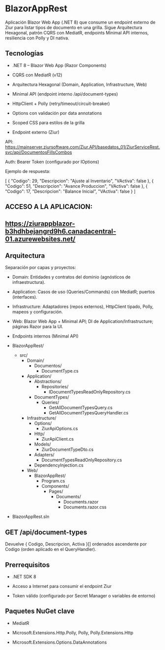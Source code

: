 # BlazorAppRest

Aplicación Blazor Web App (.NET 8) que consume un endpoint externo de Ziur para listar tipos de documento en una grilla.
Sigue Arquitectura Hexagonal, patrón CQRS con MediatR, endpoints Minimal API internos, resiliencia con Polly y DI nativa.

## Tecnologías

- .NET 8 – Blazor Web App (Razor Components)

- CQRS con MediatR (v12)

- Arquitectura Hexagonal (Domain, Application, Infrastructure, Web)

- Minimal API (endpoint interno /api/document-types)

- HttpClient + Polly (retry/timeout/circuit-breaker)

- Options con validación por data annotations

- Scoped CSS para estilos de la grilla

- Endpoint externo (Ziur)

API:
https://mainserver.ziursoftware.com/Ziur.API/basedatos_01/ZiurServiceRest.svc/api/DocumentosFillsCombos

Auth: Bearer Token (configurado por IOptions<ZiurApiOptions>)

Ejemplo de respuesta:

[
  { "Codigo": 29, "Descripcion": "Ajuste al Inventario", "VActiva": false },
  { "Codigo": 51, "Descripcion": "Avance Produccion",  "VActiva": false },
  { "Codigo": 17, "Descripcion": "Balance Inicial",    "VActiva": false }
]

## ACCESO A LA APLICACION: 
## https://ziurappblazor-b3hdhbejangrd9h6.canadacentral-01.azurewebsites.net/

## Arquitectura

Separación por capas y proyectos:

- Domain: Entidades y contratos del dominio (agnósticos de infraestructura).

- Application: Casos de uso (Queries/Commands) con MediatR; puertos (interfaces).

- Infrastructure: Adaptadores (repos externos), HttpClient tipado, Polly, mapeos y configuración.

- Web: Blazor Web App + Minimal API; DI de Application/Infrastructure; páginas Razor para la UI.

- Endpoints internos (Minimal API)


- BlazorAppRest/
  - src/
    - Domain/
      - Documentos/
        - DocumentType.cs
    - Application/
      - Abstractions/
        - Repositories/
          - IDocumentTypesReadOnlyRepository.cs
      - DocumentTypes/
        - Queries/
          - GetAllDocumentTypesQuery.cs
          - GetAllDocumentTypesQueryHandler.cs
    - Infrastructure/
      - Options/
        - ZiurApiOptions.cs
      - Http/
        - ZiurApiClient.cs
      - Models/
        - ZiurDocumentTypeDto.cs
      - Adapters/
        - DocumentTypesReadOnlyRepository.cs
      - DependencyInjection.cs
    - Web/
      - BlazorAppRest/
        - Program.cs
        - Components/
          - Pages/
            - Documents/
              - Documents.razor
              - Documents.razor.css
- BlazorAppRest.sln


## GET /api/document-types
Devuelve { Codigo, Descripcion, Activa }[] ordenados ascendente por Codigo (orden aplicado en el QueryHandler).

## Prerrequisitos

- .NET SDK 8

- Acceso a Internet para consumir el endpoint Ziur

- Token válido (configurado por Secret Manager o variables de entorno)

## Paquetes NuGet clave

- MediatR

- Microsoft.Extensions.Http.Polly, Polly, Polly.Extensions.Http

- Microsoft.Extensions.Options.DataAnnotations
